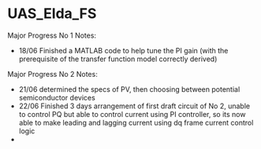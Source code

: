 # UAS_Elda_FS

Major Progress No 1 Notes:
- 18/06 Finished a MATLAB code to help tune the PI gain (with the prerequisite of the transfer function model correctly derived)

Major Progress No 2 Notes:
- 21/06 determined the specs of PV, then choosing between potential semiconductor devices
- 22/06 Finished 3 days arrangement of first draft circuit of No 2, unable to control PQ but able to control current using PI controller, so its now able to make leading and lagging current using dq frame current control logic
-  
